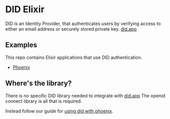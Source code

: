 # DID Elixir

DID is an Identity Provider, that authenticates users by verifying access to either an email address or securely stored private key. [did.app](https://did.app)

## Examples

This repo contains Elixir applications that use DID authentication.

- [Phoenix](examples/elixir-phoenix-openid-connect)

## Where's the library?

There is no specific DID library needed to integrate with [did.app](https://did.app)
The openid connect library is all that is required.

Instead follow our guide for [using did with phoenix]().
